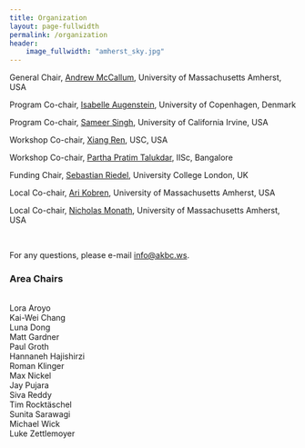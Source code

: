 ```yaml
---
title: Organization
layout: page-fullwidth
permalink: /organization
header:
    image_fullwidth: "amherst_sky.jpg"
---
```


General Chair, [Andrew McCallum](https://people.cs.umass.edu/~mccallum/), University of Massachusetts Amherst, USA

Program Co-chair,	[Isabelle Augenstein](http://isabelleaugenstein.github.io/), University of Copenhagen, Denmark

Program Co-chair,	[Sameer Singh](http://sameersingh.org), University of California Irvine, USA

Workshop Co-chair, [Xiang Ren](http://www-bcf.usc.edu/~xiangren/), USC, USA

Workshop Co-chair, [Partha Pratim Talukdar](http://talukdar.net/), IISc, Bangalore

Funding Chair, [Sebastian Riedel](http://www.riedelcastro.org/), University College London, UK

Local Co-chair, [Ari Kobren](https://akobre01.github.io/), University of Massachusetts Amherst, USA

Local Co-chair, [Nicholas Monath](https://people.cs.umass.edu/~nmonath/), University of Massachusetts Amherst, USA

<br />


For any questions, please e-mail [info@akbc.ws](mailto:info@akbc.ws).


### Area Chairs

<div class="row">
<div class="large-2 columns"> <br /> </div>
<div class="small-6 large-4 columns">
Lora Aroyo <br />
Kai-Wei Chang <br />
Luna Dong <br />
Matt Gardner <br />
Paul Groth <br />
Hannaneh Hajishirzi <br />
Roman Klinger
</div>
<div class="small-6 large-4 columns">
Max Nickel <br />
Jay Pujara <br />
Siva Reddy <br />
Tim Rocktäschel <br />
Sunita Sarawagi <br />
Michael Wick <br />
Luke Zettlemoyer
</div>
<div class="large-2 columns"></div>
</div>

